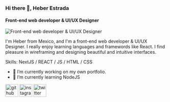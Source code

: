 ### Hi there 👋, Heber Estrada
#### Front-end web developer & UI/UX Designer
![Front-end web developer & UI/UX Designer](https://pbs.twimg.com/profile_banners/1610113276330868737/1672716002/600x200)

I'm Heber from Mexico, and I'm a front-end web developer & UI/UX Designer. I really enjoy learning languages and framewords like React. I find pleasure in wireframing and designing beautiful and intuitive interfaces.

Skills: NextJS / REACT / JS / HTML / CSS

- 🔭 I’m currently working on my own portfolio. 
- 🌱 I’m currently learning NodeJS 


[<img src='https://cdn.jsdelivr.net/npm/simple-icons@3.0.1/icons/github.svg' alt='github' height='40'>](https://github.com/Heber97)  [<img src='https://cdn.jsdelivr.net/npm/simple-icons@3.0.1/icons/instagram.svg' alt='instagram' height='40'>](https://www.instagram.com/heber_jadi/)  [<img src='https://cdn.jsdelivr.net/npm/simple-icons@3.0.1/icons/twitter.svg' alt='twitter' height='40'>](https://twitter.com/HeberEs97)
